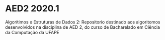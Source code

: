 # AED2 2020.1
Algorítimos e Estruturas de Dados 2: Repositorio destinado aos algoritomos desenvolvidos na disciplina de AED 2, do curso de Bacharelado em Ciência da Computação da UFAPE
